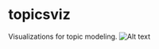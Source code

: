 # topicsviz
Visualizations for topic modeling.
![Alt text](http://ctoxtli.gweb.io/viz01.png "Optional title")

